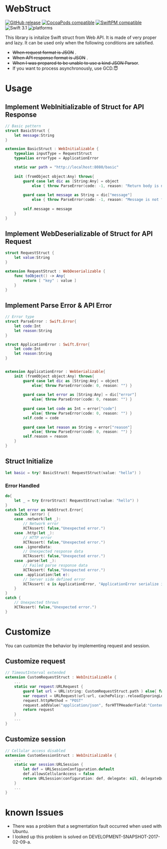 # WebStruct
[![GitHub release](https://img.shields.io/github/release/iq3AddLi/WebStruct.svg)](https://github.com/iq3AddLi/WebStruct/releases)
[![CocoaPods compatible](https://img.shields.io/badge/pod_direct_only-compatible-blue.svg)](#)
[![SwiftPM compatible](https://img.shields.io/badge/SwiftPM-compatible-orange.svg)](#)
![Swift 3.1](https://img.shields.io/badge/Swift-3.1-orange.svg)
![platforms](https://img.shields.io/badge/platform-iOS%20%7C%20macOS%20%7C%20Linux-lightgrey.svg)

This library is initalize Swift struct from Web API.
It is made of very proper and lazy.
It can be used only when the following conditions are satisfied.

* ~~When request format is JSON~~ .
* ~~When API response format is JSON~~ .
* ~~When I was prepared to be unable to use a kind JSON Parser~~.
* If you want to process asynchronously, use GCD.😇


# Usage

## Implement WebInitializable of Struct for API Response


```Swift
// Basic pattern
struct BasicStruct {
    let message:String
}

extension BasicStruct : WebInitializable {
    typealias inputType = RequestStruct
    typealias errorType = ApplicationError

    static var path = "http://localhost:8080/basic"
    
    init (fromObject object:Any) throws{
        guard case let dic as [String:Any] = object
            else { throw ParseError(code: -1, reason: "Return body is not a dictionary.") }
        
        guard case let message as String = dic["message"]
            else { throw ParseError(code: -1, reason: "Message is not found.") }
        
        self.message = message
    }
}
```

## Implement WebDeserializable of Struct for API Request

```Swift
struct RequestStruct {
    let value:String
}

extension RequestStruct : WebDeserializable {
    func toObject() -> Any{
        return [ "key" : value ]
    }
}
```

## Implement Parse Error & API Error

```Swift
// Error type
struct ParseError : Swift.Error{
    let code:Int
    let reason:String
}

struct ApplicationError : Swift.Error{
    let code:Int
    let reason:String
}


extension ApplicationError : WebSerializable{
    init (fromObject object:Any) throws{
        guard case let dic as [String:Any] = object
            else{ throw ParseError(code: 0, reason: "") }
        
        guard case let error as [String:Any] = dic["error"]
            else{ throw ParseError(code: 0, reason: "") }
        
        guard case let code as Int = error["code"]
            else{ throw ParseError(code: 0, reason: "") }
        self.code = code
        
        guard case let reason as String = error["reason"]
            else{ throw ParseError(code: 0, reason: "") }
        self.reason = reason
    }
}
```

## Struct Initialize

```Swift
let basic = try? BasicStruct( RequestStruct(value: "hello") )
```
### Error Handled 
```Swift
do{
    let _ = try ErrorStruct( RequestStruct(value: "hello") )
}
catch let error as WebStruct.Error{
    switch (error) {
    case .network(let _):
        // Network error
        XCTAssert( false,"Unexpected error.")
    case .http(let _):
        // HTTP error
        XCTAssert( false,"Unexpected error.")
    case .ignoreData:
        // Unexpected response data
        XCTAssert( false,"Unexpected error.")
    case .parse(let _):
        // Failed parse response data
        XCTAssert( false,"Unexpected error.")
    case .application(let e):
        // Server side defined error
        XCTAssert( e is ApplicationError, "ApplicationError serialize is fail")
    }
}
catch {
    // Unexpected throws
    XCTAssert( false,"Unexpected error.")
}
```

# Customize
You can customize the behavior by implementing request and session.

## Customize request
```Swift
// TimeoutInterval extended
extension CustomRequestStruct : WebInitializable {
    ...
	static var request:URLRequest {
        guard let url = URL(string: CustomRequestStruct.path ) else{ fatalError() }
        var request = URLRequest(url:url, cachePolicy:.reloadIgnoringLocalCacheData, timeoutInterval:10.0 )
        request.httpMethod = "POST"
        request.addValue("application/json", forHTTPHeaderField:"Content-Type")
        return request
    }
    ...
}
```

## Customize session
```Swift
// Cellular access disabled
extension CustomSessionStruct : WebInitializable {
    ...
    static var session:URLSession {
        let def = URLSessionConfiguration.default
        def.allowsCellularAccess = false
        return URLSession(configuration: def, delegate: nil, delegateQueue: nil)
    }
    ...
}
```

# known Issues
* There was a problem that a segmentation fault occurred when used with Ubuntu.
* I looked up this problem is solved on DEVELOPMENT-SNAPSHOT-2017-02-09-a.
